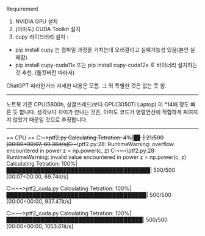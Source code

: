 Requirement 
1. NVIDIA GPU 설치
2. (아마도) CUDA Toolkit 설치
3. cupy 라이브러리 설치 : 
- pip install cupy 는 컴파일 과정을 거치는데 오래걸리고 실패가능성 있음(본인 실패함). 
- pip install cupy-cuda11x 또는 pip install cupy-cuda12x 로 바이너리 설치하는 것 추천. (툴킷버전 따라서)

ChatGPT 따라한거라 자세한 내용은 모름. 
그 외 특별한 것은 없는 듯 함. 

---

노트북 기준
CPU(5800h, 싱글쓰레드)보다 
GPU(3050Ti Laptop) 이 *14배 정도 빠른 듯 합니다. 
생각보다 차이가 안나는 것은, 아마도 코드가 병렬연산에 적합하게 짜여지지 않았기 때문일 것으로 추정합니다.

***

== CPU ==
C:\~~~>ptf2.py
Calculating Tetration:   4%|█▋                                     | 21/500 [00:00<00:07, 60.36it/s]C:\~~~\ptf2.py:28: RuntimeWarning: overflow encountered in power
  z = np.power(c, z)
C:\~~~\ptf2.py:28: RuntimeWarning: invalid value encountered in power
  z = np.power(c, z)
Calculating Tetration: 100%|██████████████████████████████████████| 500/500 [00:07<00:00, 69.74it/s]



C:\~~~>ptf2_cuda.py
Calculating Tetration: 100%|█████████████████████████████████████| 500/500 [00:00<00:00, 937.47it/s]

C:\~~~>ptf2_cuda.py
Calculating Tetration: 100%|████████████████████████████████████| 500/500 [00:00<00:00, 1053.61it/s]
